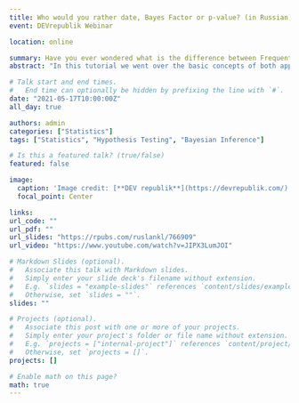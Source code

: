 ```yaml
---
title: Who would you rather date, Bayes Factor or p-value? (in Russian)
event: DEVrepublik Webinar

location: online

summary: Have you ever wondered what is the difference between Frequentist and Bayesian statistics? In this tutorial we went over the basic concepts of both approaches using inference for a proportion as an example. 
abstract: "In this tutorial we went over the basic concepts of both approaches using inference for a proportion as an example."

# Talk start and end times.
#   End time can optionally be hidden by prefixing the line with `#`.
date: "2021-05-17T10:00:00Z"
all_day: true

authors: admin
categories: ["Statistics"]
tags: ["Statistics", "Hypothesis Testing", "Bayesian Inference"]

# Is this a featured talk? (true/false)
featured: false

image:
  caption: 'Image credit: [**DEV republik**](https://devrepublik.com/)'
  focal_point: Center

links:
url_code: ""
url_pdf: ""
url_slides: "https://rpubs.com/ruslankl/766909"
url_video: "https://www.youtube.com/watch?v=JIPX3LumJOI"

# Markdown Slides (optional).
#   Associate this talk with Markdown slides.
#   Simply enter your slide deck's filename without extension.
#   E.g. `slides = "example-slides"` references `content/slides/example-slides.md`.
#   Otherwise, set `slides = ""`.
slides: ""

# Projects (optional).
#   Associate this post with one or more of your projects.
#   Simply enter your project's folder or file name without extension.
#   E.g. `projects = ["internal-project"]` references `content/project/deep-learning/index.md`.
#   Otherwise, set `projects = []`.
projects: []

# Enable math on this page?
math: true
---
```


